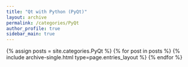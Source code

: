 ```yaml
---
title: "Qt with Python (PyQt)"
layout: archive
permalink: /categories/PyQt
author_profile: true
sidebar_main: true
---
```


{% assign posts = site.categories.PyQt %}
{% for post in posts %} {% include archive-single.html type=page.entries_layout %} {% endfor %}
